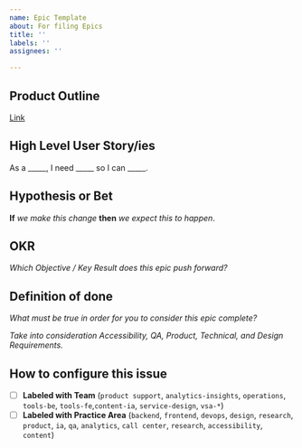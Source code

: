 ```yaml
---
name: Epic Template
about: For filing Epics
title: ''
labels: ''
assignees: ''

---
```


## Product Outline
[Link](https://github.com/department-of-veterans-affairs/va.gov-team/blob/master/platform/product-management/product-outline-template.md)

## High Level User Story/ies
As a _____, I need _____ so I can _____.

## Hypothesis or Bet
**If** _we make this change_ **then** _we expect this to happen_.

## OKR
_Which Objective / Key Result does this epic push forward?_

## Definition of done
*What must be true in order for you to consider this epic complete?* 

*Take into consideration Accessibility, QA, Product, Technical, and Design Requirements.*

## How to configure this issue
- [ ] **Labeled with Team** (`product support`, `analytics-insights`, `operations`, `tools-be`, `tools-fe`,`content-ia`, `service-design`, `vsa-*`)
- [ ] **Labeled with Practice Area** (`backend`, `frontend`, `devops`, `design`, `research`, `product`, `ia`, `qa`, `analytics`, `call center`, `research`, `accessibility`, `content`)
